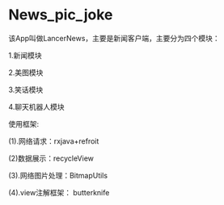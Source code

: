 
# News_pic_joke
该App叫做LancerNews，主要是新闻客户端，主要分为四个模块：

1.新闻模块

2.美图模块

3.笑话模块

4.聊天机器人模块



使用框架:

(1).网络请求：rxjava+refroit

(2)数据展示：recycleView

(3).网络图片处理：BitmapUtils

(4).view注解框架： butterknife

